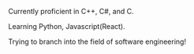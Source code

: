 Currently proficient in C++, C#, and C.

Learning Python, Javascript(React).

Trying to branch into the field of software engineering!
<!---
ACruz2004/ACruz2004 is a ✨ special ✨ repository because its `README.md` (this file) appears on your GitHub profile.
You can click the Preview link to take a look at your changes.
--->
